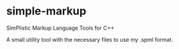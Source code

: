 # simple-markup
SimPlistic Markup Language Tools for C++

A small utility tool with the necessary files to use my .spml format.